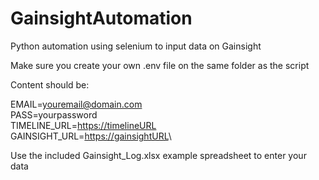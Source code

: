 # GainsightAutomation

Python automation using selenium to input data on Gainsight

Make sure you create your own .env file on the same folder as the script

Content should be:

EMAIL=youremail@domain.com\
PASS=yourpassword\
TIMELINE_URL=<https://timelineURL>\
GAINSIGHT_URL=<https://gainsightURL>\

Use the included Gainsight_Log.xlsx example spreadsheet to enter your data
